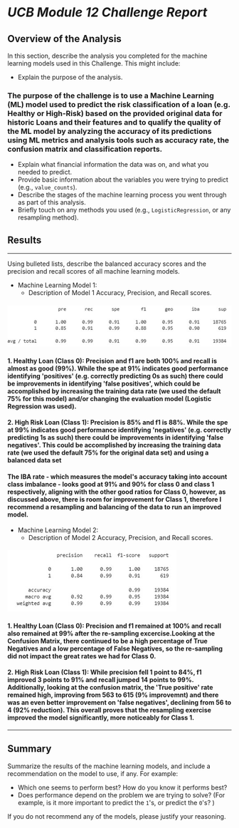 # ***UCB Module 12 Challenge Report***

## **Overview of the Analysis**

In this section, describe the analysis you completed for the machine learning models used in this Challenge. This might include:

* Explain the purpose of the analysis.
### The purpose of the challenge is to use a Machine Learning (ML) model used to predict the risk classification of a loan (e.g. Healthy or High-Risk) based on the provided original data for historic Loans and their features and to qualify the quality of the ML model by analyzing the accuracy of its predictions using ML metrics and analysis tools such as accuracy rate, the confusion matrix and classification reports.
* Explain what financial information the data was on, and what you needed to predict.
* Provide basic information about the variables you were trying to predict (e.g., `value_counts`).
* Describe the stages of the machine learning process you went through as part of this analysis.
* Briefly touch on any methods you used (e.g., `LogisticRegression`, or any resampling method).

## **Results**
---
Using bulleted lists, describe the balanced accuracy scores and the precision and recall scores of all machine learning models.

* Machine Learning Model 1:
  * Description of Model 1 Accuracy, Precision, and Recall scores.
  
 #### ![ML1 Classification Report](https://github.com/LUTOV001/12.ML_Credit_Risk/blob/main/Resources/ML_Model_1.jpg) 


#### 1. Healthy Loan (Class 0): Precision and f1 are both 100% and recall is almost as good (99%). While the spe at 91% indicates good performance identifying 'positives' (e.g. correctly predicting 0s as such) there could be improvements in identifying 'false positives', which could be accomplished by increasing the training data rate (we used the default 75% for this model) and/or changing the evaluation model (Logistic Regression was used).
#### 2. High Risk Loan (Class 1): Precision is 85% and f1 is 88%. While the spe at 99% indicates good performance identifying 'negatives' (e.g. correctly predicting 1s as such) there could be improvements in identifying 'false negatives'. This could be accomplished by increasing the training data rate (we used the default 75% for the original data set) and using a balanced data set
#### The IBA rate - which measures the model's accuracy taking into account class imbalance - looks good at 91% and 90% for class 0 and class 1 respectively, aligning with the other good ratios for Class 0, however, as discussed above, there is room for improvement for Class 1, therefore I recommend a resampling and balancing of the data to run an improved model.

* Machine Learning Model 2:
  * Description of Model 2 Accuracy, Precision, and Recall scores.
  
#### ![ML2 Classification Report](https://github.com/LUTOV001/12.ML_Credit_Risk/blob/main/Resources/ML_Model%20_2.jpg) 

#### 1. Healthy Loan (Class 0): Precision and f1 remained at 100% and recall also remained at 99% after the re-sampling excercise.Looking at the Confusion Matrix, there continued to be a high percentage of True Negatives and a low percentage of False Negatives, so the re-sampling did not impact the great rates we had for Class 0.
#### 2. High Risk Loan (Class 1): While precision fell 1 point to 84%, f1 improved 3 points to 91% and recall jumped 14 points to 99%. Additionally, looking at the confusion matrix, the 'True positive' rate remained high, improving from 563 to 615 (9% improvemnt) and there was an even better improvement on 'false negatives', declining from 56 to 4 (92% reduction). This overall proves that the resampling exercise improved the model significantly, more noticeably for Class 1.
---
## **Summary**

Summarize the results of the machine learning models, and include a recommendation on the model to use, if any. For example:
* Which one seems to perform best? How do you know it performs best?
* Does performance depend on the problem we are trying to solve? (For example, is it more important to predict the `1`'s, or predict the `0`'s? )

If you do not recommend any of the models, please justify your reasoning.

